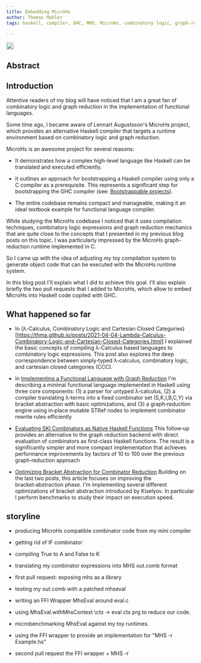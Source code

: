 ```yaml
---
title: Embedding MicroHs
author: Thomas Mahler
tags: haskell, compiler, GHC, MHS, MicroHs, combinatory logic, graph-reduction, bracket abstraction, Haskell in Haskell, performance, optimization, bulk combinators, Kiselyov, Ben Lynn, Lennart Augustsson
      
---
```


<a href="https://github.com/thma/lambda-ski"><img src="https://thma.github.io/img/forkme.png" height="20" ></a>


## Abstract



## Introduction

Attentive readers of my blog will have noticed that I am a great fan of combinatory logic and graph reduction in the implementation of functional languages.

Some time ago, I became aware of Lennart Augustsson's MicroHs project, which provides an alternative Haskell compiler that targets a runtime environment based on combinatory logic and graph reduction.

MicroHs is an awesome project for several reasons: 

* It demonstrates how a complex high-level language like Haskell can be translated and executed efficiently.

* It outlines an approach for bootstrapping a Haskell compiler using only a C compiler as a prerequisite. This represents a significant step for bootstrapping the GHC compiler (see: [Bootstrappable projects](https://www.bootstrappable.org/projects.html)).

* The entire codebase remains compact and manageable, making it an ideal textbook example for functional language compiler.

While studying the MicroHs codebase I noticed that it uses compilation techniques, combinatory logic expressions and graph reduction mechanics that are quite close to the concepts that I presented in my previous blog posts on this topic. I was particularly impressed by the MicroHs graph-reduction runtime implemented in C.

So I came up with the idea of adjusting my toy compilation system to generate object code that can be executed with the MicroHs runtime system.

In this blog post I'll explain what I did to achieve this goal. I'll also explain briefly the two pull requests that I added to MicroHs, which allow to embed MicroHs into Haskell code copiled with GHC.

## What happened so far

- In (λ-Calculus, Combinatory Logic and Cartesian Closed Categories)[https://thma.github.io/posts/2021-04-04-Lambda-Calculus-Combinatory-Logic-and-Cartesian-Closed-Categories.html] I explained the basic concepts of compiling λ-Calculus based languages to combinatory logic expressions. 
This post also explores the deep correspondence between simply‑typed λ‑calculus, combinatory logic, and cartesian closed categories (CCC). 

- In [Implementing a Functional Language with Graph Reduction](https://thma.github.io/posts/2021-12-27-Implementing-a-functional-language-with-Graph-Reduction.html) I'm describing a minimal functional language implemented in Haskell using three core components: (1) a parser for untyped λ‑calculus, (2) a compiler translating λ‑terms into a fixed combinator set (S,K,I,B,C,Y) via bracket abstraction with basic optimizations, and (3) a graph‑reduction engine using in‑place mutable STRef nodes to implement combinator rewrite rules efficiently

- [Evaluating SKI Combinators as Native Haskell Functions](https://thma.github.io/posts/2022-02-05-Evaluating-SKI-combinators-as-native-Haskell-functions.html) This follow‑up provides an alternative to the graph reduction backend with direct evaluation of combinators as first‑class Haskell functions. The result is a significantly simpler and more compact implementation that achieves performance improvements by factors of 10 to 100 over the previous graph‑reduction approach

- [Optimizing Bracket Abstraction for Combinator Reduction](https://thma.github.io/posts/2023-10-08-Optimizing-bracket-abstraction-for-combinator-reduction.html)
Building on the last two posts, this article focuses on improving the bracket‑abstraction phase. 
I'm implementing several different optimizations of bracket abstraction introduced by Kiselyov. In particular I perform benchmarks to study their impact on execution speed.


## storyline

- producing MicroHs compatible combinator code from my mini compiler
- getting rid of IF combinator
- compiling True to A and False to K
- translating my combinator expressions into MHS out.comb format
- first pull request: exposing mhs as a library
- testing my out.comb with a patched mhseval
- writing an FFI Wrapper MhsEval around eval.c
- using MhsEval.withMhsContext \ctx -> eval ctx prg to reduce our code.
- microbenchmarking MhsEval against my toy runtimes.

- using the FFI wrapper to provide an implementation for "MHS -r Example.hs"
- second pull request the FFI wrapper + MHS -r